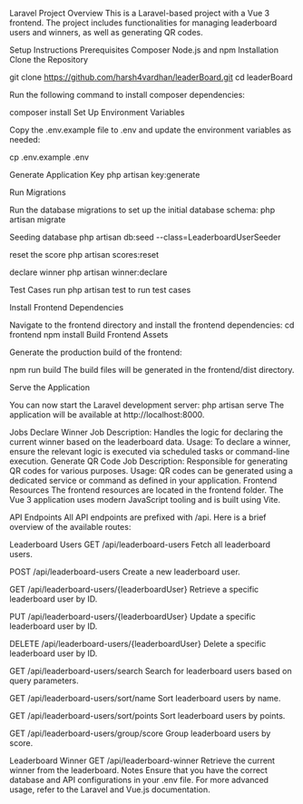 Laravel Project
Overview
This is a Laravel-based project with a Vue 3 frontend. The project includes functionalities for managing leaderboard users and winners, as well as generating QR codes.

Setup Instructions
Prerequisites
Composer
Node.js and npm
Installation
Clone the Repository

git clone https://github.com/harsh4vardhan/leaderBoard.git
cd leaderBoard

Run the following command to install composer dependencies:

composer install
Set Up Environment Variables

Copy the .env.example file to .env and update the environment variables as needed:


cp .env.example .env


Generate Application Key
php artisan key:generate


Run Migrations

Run the database migrations to set up the initial database schema:
php artisan migrate

Seeding database 
php artisan db:seed --class=LeaderboardUserSeeder

reset the score
php artisan scores:reset

declare winner 
php artisan winner:declare

Test Cases
run php artisan test to run test cases

Install Frontend Dependencies

Navigate to the frontend directory and install the frontend dependencies:
cd frontend
npm install
Build Frontend Assets

Generate the production build of the frontend:

npm run build
The build files will be generated in the frontend/dist directory.

Serve the Application

You can now start the Laravel development server:
php artisan serve
The application will be available at http://localhost:8000.

Jobs
Declare Winner
Job Description: Handles the logic for declaring the current winner based on the leaderboard data.
Usage: To declare a winner, ensure the relevant logic is executed via scheduled tasks or command-line execution.
Generate QR Code
Job Description: Responsible for generating QR codes for various purposes.
Usage: QR codes can be generated using a dedicated service or command as defined in your application.
Frontend Resources
The frontend resources are located in the frontend folder. The Vue 3 application uses modern JavaScript tooling and is built using Vite.

API Endpoints
All API endpoints are prefixed with /api. Here is a brief overview of the available routes:

Leaderboard Users
GET /api/leaderboard-users
Fetch all leaderboard users.

POST /api/leaderboard-users
Create a new leaderboard user.

GET /api/leaderboard-users/{leaderboardUser}
Retrieve a specific leaderboard user by ID.

PUT /api/leaderboard-users/{leaderboardUser}
Update a specific leaderboard user by ID.

DELETE /api/leaderboard-users/{leaderboardUser}
Delete a specific leaderboard user by ID.

GET /api/leaderboard-users/search
Search for leaderboard users based on query parameters.

GET /api/leaderboard-users/sort/name
Sort leaderboard users by name.

GET /api/leaderboard-users/sort/points
Sort leaderboard users by points.

GET /api/leaderboard-users/group/score
Group leaderboard users by score.

Leaderboard Winner
GET /api/leaderboard-winner
Retrieve the current winner from the leaderboard.
Notes
Ensure that you have the correct database and API configurations in your .env file.
For more advanced usage, refer to the Laravel and Vue.js documentation.
